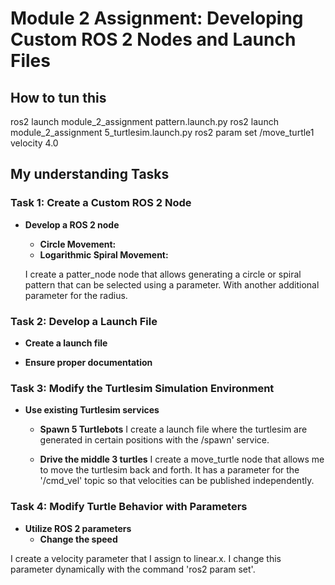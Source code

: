  # Module 2 Assignment: Developing Custom ROS 2 Nodes and Launch Files

## How to tun this

 ros2 launch module_2_assignment pattern.launch.py
 ros2 launch module_2_assignment 5_turtlesim.launch.py
 ros2 param set /move_turtle1 velocity 4.0


## My understanding Tasks

### Task 1: Create a Custom ROS 2 Node

- **Develop a ROS 2 node** 
  - **Circle Movement:** 
  - **Logarithmic Spiral Movement:**

  I create a patter_node node that allows generating a circle or spiral pattern that can be selected using a parameter. With another additional parameter for the radius.

### Task 2: Develop a Launch File

- **Create a launch file** 

- **Ensure proper documentation** 

### Task 3: Modify the Turtlesim Simulation Environment

- **Use existing Turtlesim services**
  - **Spawn 5 Turtlebots** 
  I create a launch file where the turtlesim are generated in certain positions with the /spawn' service.

  - **Drive the middle 3 turtles** 
  I create a move_turtle node that allows me to move the turtlesim back and forth. It has a parameter for the '/cmd_vel' topic so that velocities can be published independently.

### Task 4: Modify Turtle Behavior with Parameters

- **Utilize ROS 2 parameters** 
  - **Change the speed** 
  
I create a velocity parameter that I assign to linear.x. I change this parameter dynamically with the command 'ros2 param set'.


